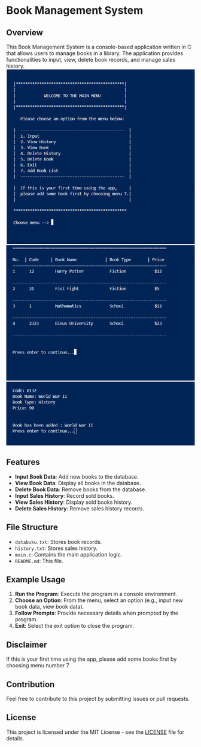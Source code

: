 # Book Management System

## Overview

This Book Management System is a console-based application written in C that allows users to manage books in a library. The application provides functionalities to input, view, delete book records, and manage sales history.
<img src="interface.png" alt="Interface" width="700">
<img src="list.png" alt="List" width="700">
<img src="add.png" alt="add" width="700">
## Features

- **Input Book Data**: Add new books to the database.
- **View Book Data**: Display all books in the database.
- **Delete Book Data**: Remove books from the database.
- **Input Sales History**: Record sold books.
- **View Sales History**: Display sold books history.
- **Delete Sales History**: Remove sales history records.

## File Structure

- `databuku.txt`: Stores book records.
- `history.txt`: Stores sales history.
- `main.c`: Contains the main application logic.
- `README.md`: This file.

## Example Usage

1. **Run the Program**: Execute the program in a console environment.
2. **Choose an Option**: From the menu, select an option (e.g., input new book data, view book data).
3. **Follow Prompts**: Provide necessary details when prompted by the program.
4. **Exit**: Select the exit option to close the program.

## Disclaimer

If this is your first time using the app, please add some books first by choosing menu number 7.

## Contribution

Feel free to contribute to this project by submitting issues or pull requests.

## License

This project is licensed under the MIT License - see the [LICENSE](LICENSE) file for details.
